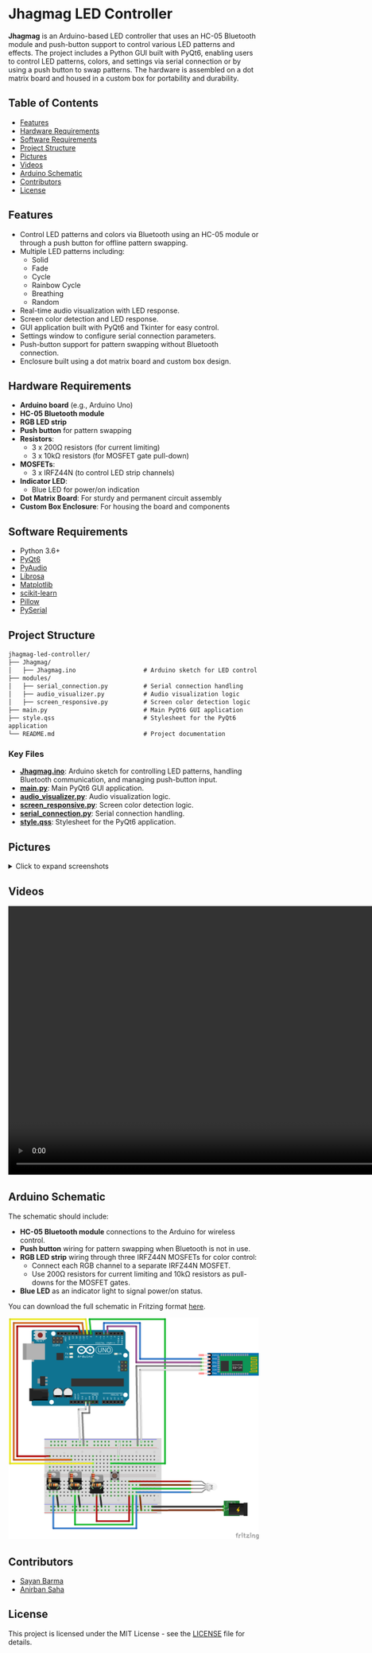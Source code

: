 # Jhagmag LED Controller

**Jhagmag** is an Arduino-based LED controller that uses an HC-05 Bluetooth module and push-button support to control various LED patterns and effects. The project includes a Python GUI built with PyQt6, enabling users to control LED patterns, colors, and settings via serial connection or by using a push button to swap patterns. The hardware is assembled on a dot matrix board and housed in a custom box for portability and durability.

## Table of Contents

- [Features](#features)
- [Hardware Requirements](#hardware-requirements)
- [Software Requirements](#software-requirements)
- [Project Structure](#project-structure)
- [Pictures](#Pictures)
- [Videos](#videos)
- [Arduino Schematic](#arduino-schematic)
- [Contributors](#contributors)
- [License](#license)

## Features

- Control LED patterns and colors via Bluetooth using an HC-05 module or through a push button for offline pattern swapping.
- Multiple LED patterns including:
  - Solid
  - Fade
  - Cycle
  - Rainbow Cycle
  - Breathing
  - Random
- Real-time audio visualization with LED response.
- Screen color detection and LED response.
- GUI application built with PyQt6 and Tkinter for easy control.
- Settings window to configure serial connection parameters.
- Push-button support for pattern swapping without Bluetooth connection.
- Enclosure built using a dot matrix board and custom box design.

## Hardware Requirements

- **Arduino board** (e.g., Arduino Uno)
- **HC-05 Bluetooth module**
- **RGB LED strip**
- **Push button** for pattern swapping
- **Resistors**:
  - 3 x 200Ω resistors (for current limiting)
  - 3 x 10kΩ resistors (for MOSFET gate pull-down)
- **MOSFETs**:
  - 3 x IRFZ44N (to control LED strip channels)
- **Indicator LED**:
  - Blue LED for power/on indication
- **Dot Matrix Board**: For sturdy and permanent circuit assembly
- **Custom Box Enclosure**: For housing the board and components

## Software Requirements

- Python 3.6+
- [PyQt6](https://pypi.org/project/PyQt6/)
- [PyAudio](https://pypi.org/project/PyAudio/)
- [Librosa](https://librosa.org/)
- [Matplotlib](https://matplotlib.org/)
- [scikit-learn](https://scikit-learn.org/)
- [Pillow](https://pillow.readthedocs.io/)
- [PySerial](https://pypi.org/project/pyserial/)

## Project Structure

```
jhagmag-led-controller/
├── Jhagmag/
│   ├── Jhagmag.ino                   # Arduino sketch for LED control
├── modules/
│   ├── serial_connection.py          # Serial connection handling
│   ├── audio_visualizer.py           # Audio visualization logic
│   ├── screen_responsive.py          # Screen color detection logic
├── main.py                           # Main PyQt6 GUI application
├── style.qss                         # Stylesheet for the PyQt6 application
└── README.md                         # Project documentation
```

### Key Files

- **[Jhagmag.ino](Jhagmag/Jhagmag.ino)**: Arduino sketch for controlling LED patterns, handling Bluetooth communication, and managing push-button input.
- **[main.py](main.py)**: Main PyQt6 GUI application.
- **[audio_visualizer.py](modules/audio_visualizer.py)**: Audio visualization logic.
- **[screen_responsive.py](modules/screen_responsive.py)**: Screen color detection logic.
- **[serial_connection.py](modules/serial_connection.py)**: Serial connection handling.
- **[style.qss](style.qss)**: Stylesheet for the PyQt6 application.

## Pictures

<details>
  <summary>Click to expand screenshots</summary>
  <div style="display: flex; flex-wrap: wrap;">
    <img src="assets/images/Solid.png" alt="Solid Screen" width="240" style="margin: 5px;">
    <img src="assets/images/Color Picker.png" alt="Color Picker" width="240" style="margin: 5px;">
    <img src="assets/images/Patterns.png" alt="Patterns Screen" width="240" style="margin: 5px;">
    <img src="assets/images/Audio Reactive.png" alt="Audio Reactive Screen" width="240" style="margin: 5px;">
    <img src="assets/images/Screen Reactive.png" alt="Screen Reactive Screen" width="240" style="margin: 5px;">
    <img src="assets/images/Development.jpg" alt="Development Kit" width="240" style="margin: 5px;">
    <img src="assets/images/Connection.jpg" alt="Final Kit" width="240" style="margin: 5px;">
  </div>
</details>

## Videos

<video width="960" height="540" controls>
  <source src="assets/video/1.mp4" type="video/mp4">
  Your browser does not support the video tag.
</video>

## Arduino Schematic

The schematic should include:

- **HC-05 Bluetooth module** connections to the Arduino for wireless control.
- **Push button** wiring for pattern swapping when Bluetooth is not in use.
- **RGB LED strip** wiring through three IRFZ44N MOSFETs for color control:
  - Connect each RGB channel to a separate IRFZ44N MOSFET.
  - Use 200Ω resistors for current limiting and 10kΩ resistors as pull-downs for the MOSFET gates.
- **Blue LED** as an indicator light to signal power/on status.

You can download the full schematic in Fritzing format [here](assets/schematics/jhagmag.fzz).

![Arduino Schematic](assets/images/Schematic.png)

## Contributors

- [Sayan Barma](https://github.com/N00BSC00B)
- [Anirban Saha](https://github.com/TheFastest599)

## License

This project is licensed under the MIT License - see the [LICENSE](LICENSE) file for details.
